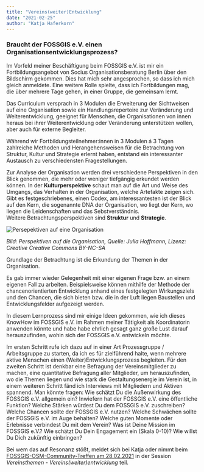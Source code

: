 ```yaml
---
title: "Vereins(weiter)Entwicklung"
date: "2021-02-25"
author: "Katja Haferkorn"
---
```


### Braucht der FOSSGIS e.V. einen Organisationsentwicklungsprozess?

Im Vorfeld meiner Beschäftigung beim FOSSGIS e.V. ist mir ein Fortbildungsangebot von Socius Organisationsberatung Berlin über den Bildschirm gekommen. Dies hat mich sehr angesprochen, so dass ich mich gleich anmeldete. Eine weitere Rolle spielte, dass ich Fortbildungen mag, die über mehrere Tage gehen, in einer Gruppe, die gemeinsam lernt. 
 
Das Curriculum versprach in 3 Modulen die Erweiterung der Sichtweisen auf eine Organisation sowie ein Handlungsrepertoire zur Veränderung und Weiterentwicklung, geeignet für Menschen, die Organisationen von innen heraus bei ihrer Weiterentwicklung oder Veränderung unterstützen wollen, aber auch für externe Begleiter. 

Während wir Fortbildungsteilnehmer:innen in 3 Modulen á 3 Tagen zahlreiche Methoden und Herangehensweisen für die Betrachtung von Struktur, Kultur und Strategie erlernt haben, entstand ein interessanter Austausch zu verschiedensten Fragestellungen. 

Zur Analyse der Organisation werden drei verschiedene Perspektiven in den Blick genommen, die mehr oder weniger tiefgängig erkundet werden können.
In der **Kulturperspektive** schaut man auf die Art und Weise des Umgangs, das Verhalten in der Organisation, welche Artefakte zeigen sich. Gibt es festgeschriebenes, einen Codex, am interessantesten ist der Blick auf den Kern, die sogenannte DNA der Organisation, wo liegt der Kern, wo liegen die Leidenschaften und das Sebstverständnis.  
Weitere Betrachtungsperspektiven sind **Struktur** und **Strategie**.  

![Persepektiven auf eine Organisation](/news/images/2021_02_25_Perspektiven_auf_Organisation.png)

*Bild: Perspektiven auf die Organisation, Quelle: Julia Hoffmann, Lizenz: Creative Creative Commons BY-NC-SA*

Grundlage der Betrachtung ist die Erkundung der Themen in der Organisation. 

Es gab immer wieder Gelegenheit mit einer eigenen Frage bzw. an einem eigenen Fall zu arbeiten. Beispielsweise können mithilfe der Methode der chancenorientierten Entwicklung anhand eines festgelegten Wirkungsziels und den Chancen, die sich bieten bzw. die in der Luft liegen Baustellen und Entwicklungsfelder aufgezeigt werden.  

In diesem Lernprozess sind mir einige Ideen gekommen, wie ich dieses KnowHow im FOSSGIS e.V. im Rahmen meiner Tätigkeit als Koordinatorin anwenden könnte und habe habe ehrlich gesagt ganz große Lust darauf herauszufinden, wohin sich der FOSSGIS e.V. entwickeln möchte.

Im ersten Schritt rufe ich dazu auf in einer Art Prozessgruppe / Arbeitsgruppe zu starten, da ich es für zielführend halte, wenn mehrere aktive Menschen einen (Weiter)Entwicklungsprozess begleiten.
Für den zweiten Schritt ist denkbar eine Befragung der Vereinsmitglieder zu machen, eine quantitative Befragung aller Mitglieder, um herauszufinden, wo die Themen liegen und wie stark die Gestaltungsenergie im Verein ist, in einem weiteren Schritt fänd ich Interviews mit Mitgliedern und Aktiven spannend.
Man könnte fragen: Wie schätzt Du die Außenwirkung des FOSSGIS e.V. allgemein ein? Inwiefern hat der FOSSGIS e.V. eine öffentliche Funktion? Welche Stärken würdest Du dem FOSSGIS e.V. zuschreiben? Welche Chancen sollte der FOSSGIS e.V. nutzen?
Welche Schwächen sollte der FOSSGIS e.V. im Auge behalten? Welche guten Momente oder Erlebnisse verbindest Du mit dem Verein? Was ist Deine Mission im FOSSGIS e.V.?
Wie schätzt Du Dein Engagement ein (Skala 0-10)?
Wie willst Du Dich zukünftig einbringen?

Bei wem das auf Resonanz stößt, meldet sich bei Katja oder nimmt beim [FOSSGIS-OSM-Community-Treffen am 28.02.2021](https://www.fossgis.de/wiki/FOSSGIS_OSM_Communitytreffen_2021_Nummer_15#Themenr.C3.A4ume)  in der Session *Vereinsthemen - Vereins(weiter)entwicklung* teil.
